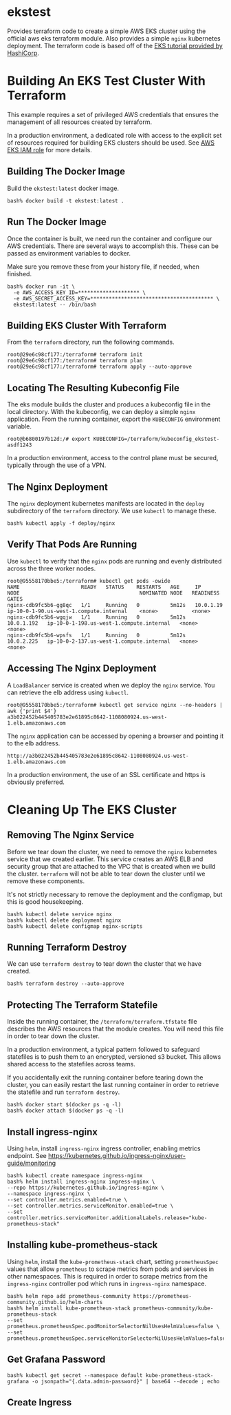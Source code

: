 # ekstest

Provides terraform code to create a simple AWS EKS cluster using the official aws eks terraform module. Also provides a simple `nginx` kubernetes deployment. The terraform code is based off of the [EKS tutorial provided by HashiCorp](https://learn.hashicorp.com/tutorials/terraform/eks).

# Building An EKS Test Cluster With Terraform

This example requires a set of privileged AWS credentials that ensures the management of all resources created by terraform. 

In a production environment, a dedicated role with access to the explicit set of resources required for building EKS clusters should be used.
See [AWS EKS IAM role](https://docs.aws.amazon.com/eks/latest/userguide/service_IAM_role.html) for more details.

## Building The Docker Image

Build the `ekstest:latest` docker image.
```
bash% docker build -t ekstest:latest .
```
## Run The Docker Image

Once the container is built, we need run the container and configure our AWS credentials. There are several ways to accomplish this. These can be passed as environment variables to docker.

Make sure you remove these from your history file, if needed, when finished.
```
bash% docker run -it \
  -e AWS_ACCESS_KEY_ID=******************** \
  -e AWS_SECRET_ACCESS_KEY=**************************************** \
  ekstest:latest -- /bin/bash
```
## Building EKS Cluster With Terraform

From the `terraform` directory, run the following commands. 
```
root@29e6c98cf177:/terraform# terraform init
root@29e6c98cf177:/terraform# terraform plan
root@29e6c98cf177:/terraform# terraform apply --auto-approve
```
## Locating The Resulting Kubeconfig File

The eks module builds the cluster and produces a kubeconfig file in the local directory. With the kubeconfig, we can deploy a simple `nginx` application. From the running container, export the `KUBECONFIG` environment variable. 
```
root@b6800197b12d:/# export KUBECONFIG=/terraform/kubeconfig_ekstest-asdf1243
```
In a production environment, access to the control plane must be secured, typically through the use of a VPN.

## The Nginx Deployment

The `nginx` deployment kubernetes manifests are located in the `deploy` subdirectory of the `terraform` directory. We use `kubectl` to manage these.
```
bash% kubectl apply -f deploy/nginx
```
## Verify That Pods Are Running

Use `kubectl` to verify that the `nginx` pods are running and evenly distributed across the three worker nodes.
```
root@95558170bbe5:/terraform# kubectl get pods -owide
NAME                    READY   STATUS    RESTARTS   AGE     IP           NODE                                       NOMINATED NODE   READINESS GATES
nginx-cdb9fc5b6-gg8qc   1/1     Running   0          5m12s   10.0.1.19    ip-10-0-1-90.us-west-1.compute.internal    <none>           <none>
nginx-cdb9fc5b6-wgqjw   1/1     Running   0          5m12s   10.0.1.192   ip-10-0-1-198.us-west-1.compute.internal   <none>           <none>
nginx-cdb9fc5b6-wpsfs   1/1     Running   0          5m12s   10.0.2.225   ip-10-0-2-137.us-west-1.compute.internal   <none>           <none>
```
## Accessing The Nginx Deployment

A `LoadBalancer` service is created when we deploy the `nginx` service. You can retrieve the elb address using `kubectl`.
```
root@95558170bbe5:/terraform# kubectl get service nginx --no-headers | awk {'print $4'}
a3b022452b445405783e2e61895c8642-1108080924.us-west-1.elb.amazonaws.com
```
The `nginx` application can be accessed by opening a browser and pointing it to the elb address.
```
http://a3b022452b445405783e2e61895c8642-1108080924.us-west-1.elb.amazonaws.com
```
In a production environment, the use of an SSL certificate and https is obviously preferred.

# Cleaning Up The EKS Cluster

## Removing The Nginx Service

Before we tear down the cluster, we need to remove the `nginx` kubernetes service that we created earlier. This service creates an AWS ELB and security group that are attached to the VPC that is created when we build the cluster. `terraform` will not be able to tear down the cluster until we remove these components.

It's not strictly necessary to remove the deployment and the configmap, but this is good housekeeping.
```
bash% kubectl delete service nginx
bash% kubectl delete deployment nginx
bash% kubectl delete configmap nginx-scripts
```
## Running Terraform Destroy

We can use `terraform destroy` to tear down the cluster that we have created.
```
bash% terraform destroy --auto-approve
```
## Protecting The Terraform Statefile

Inside the running container, the `/terraform/terraform.tfstate` file describes the AWS resources that the module creates. You will need this file in order to tear down the cluster.

In a production environment, a typical pattern followed to safeguard statefiles is to push them to an encrypted, versioned s3 bucket. This allows shared access to the statefiles across teams.

If you accidentally exit the running container before tearing down the cluster, you can easily restart the last running container in order to retrieve the statefile and run `terraform destroy`.
```
bash% docker start $(docker ps -q -l)
bash% docker attach $(docker ps -q -l)
```
## Install ingress-nginx

Using `helm`, install `ingress-nginx` ingress controller, enabling metrics endpoint.
See https://kubernetes.github.io/ingress-nginx/user-guide/monitoring
```
bash% kubectl create namespace ingress-nginx
bash% helm install ingress-nginx ingress-nginx \
--repo https://kubernetes.github.io/ingress-nginx \
--namespace ingress-nginx \
--set controller.metrics.enabled=true \
--set controller.metrics.serviceMonitor.enabled=true \
--set controller.metrics.serviceMonitor.additionalLabels.release="kube-prometheus-stack"
```
## Installing kube-prometheus-stack

Using `helm`, install the `kube-prometheus-stack` chart, setting `prometheusSpec` values that allow `prometheus` to scrape metrics from pods and services in other namespaces. This is required in order to scrape metrics from the `ingress-nginx` controller pod which runs in `ingress-nginx` namespace.
```
bash% helm repo add prometheus-community https://prometheus-community.github.io/helm-charts
bash% helm install kube-prometheus-stack prometheus-community/kube-prometheus-stack
--set prometheus.prometheusSpec.podMonitorSelectorNilUsesHelmValues=false \
--set prometheus.prometheusSpec.serviceMonitorSelectorNilUsesHelmValues=false
```
## Get Grafana Password
```
bash% kubectl get secret --namespace default kube-prometheus-stack-grafana -o jsonpath="{.data.admin-password}" | base64 --decode ; echo
```
## Create Ingress
